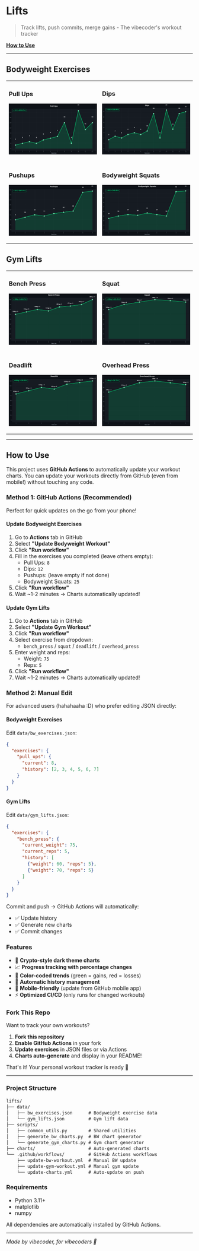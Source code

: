 # Lifts

> Track lifts, push commits, merge gains - The vibecoder's workout tracker

**[How to Use](#how-to-use)**

---

## Bodyweight Exercises

<table>
<tr>
<td width="50%">

### Pull Ups
![Pull Ups](charts/pull_ups_20251017113409.png)

</td>
<td width="50%">

### Dips
![Dips](charts/dips_20251017113409.png)

</td>
</tr>
<tr>
<td width="50%">

### Pushups
![Pushups](charts/pushups_20251017113409.png)

</td>
<td width="50%">

### Bodyweight Squats
![Bodyweight Squats](charts/bodyweight_squats_20251017113409.png)

</td>
</tr>
</table>

## Gym Lifts

<table>
<tr>
<td width="50%">

### Bench Press
![Bench Press](charts/bench_press_20251017112530.png)

</td>
<td width="50%">

### Squat
![Squat](charts/squat_20251017112530.png)

</td>
</tr>
<tr>
<td width="50%">

### Deadlift
![Deadlift](charts/deadlift_20251017112530.png)

</td>
<td width="50%">

### Overhead Press
![Overhead Press](charts/overhead_press_20251017112530.png)

</td>
</tr>
</table>

---

## How to Use

This project uses **GitHub Actions** to automatically update your workout charts. You can update your workouts directly from GitHub (even from mobile!) without touching any code.

### Method 1: GitHub Actions (Recommended)

Perfect for quick updates on the go from your phone!

#### Update Bodyweight Exercises

1. Go to **Actions** tab in GitHub
2. Select **"Update Bodyweight Workout"**
3. Click **"Run workflow"**
4. Fill in the exercises you completed (leave others empty):
   - Pull Ups: `8`
   - Dips: `12`
   - Pushups: (leave empty if not done)
   - Bodyweight Squats: `25`
5. Click **"Run workflow"**
6. Wait ~1-2 minutes → Charts automatically updated!

#### Update Gym Lifts

1. Go to **Actions** tab in GitHub
2. Select **"Update Gym Workout"**
3. Click **"Run workflow"**
4. Select exercise from dropdown:
   - `bench_press` / `squat` / `deadlift` / `overhead_press`
5. Enter weight and reps:
   - Weight: `75`
   - Reps: `5`
6. Click **"Run workflow"**
7. Wait ~1-2 minutes → Charts automatically updated!

### Method 2: Manual Edit

For advanced users (hahahaaha :D) who prefer editing JSON directly:

#### Bodyweight Exercises

Edit `data/bw_exercises.json`:
```json
{
  "exercises": {
    "pull_ups": {
      "current": 8,
      "history": [2, 3, 4, 5, 6, 7]
    }
  }
}
```

#### Gym Lifts

Edit `data/gym_lifts.json`:
```json
{
  "exercises": {
    "bench_press": {
      "current_weight": 75,
      "current_reps": 5,
      "history": [
        {"weight": 60, "reps": 5},
        {"weight": 70, "reps": 5}
      ]
    }
  }
}
```

Commit and push → GitHub Actions will automatically:
- ✅ Update history
- ✅ Generate new charts
- ✅ Commit changes

### Features

- 🌙 **Crypto-style dark theme charts**
- 📈 **Progress tracking with percentage changes**
- 🎨 **Color-coded trends** (green = gains, red = losses)
- 🔄 **Automatic history management**
- 📱 **Mobile-friendly** (update from GitHub mobile app)
- ⚡ **Optimized CI/CD** (only runs for changed workouts)

### Fork This Repo

Want to track your own workouts?

1. **Fork this repository**
2. **Enable GitHub Actions** in your fork
3. **Update exercises** in JSON files or via Actions
4. **Charts auto-generate** and display in your README!

That's it! Your personal workout tracker is ready 💪

---

### Project Structure

```
lifts/
├── data/
│   ├── bw_exercises.json      # Bodyweight exercise data
│   └── gym_lifts.json         # Gym lift data
├── scripts/
│   ├── common_utils.py        # Shared utilities
│   ├── generate_bw_charts.py  # BW chart generator
│   └── generate_gym_charts.py # Gym chart generator
├── charts/                    # Auto-generated charts
└── .github/workflows/         # GitHub Actions workflows
    ├── update-bw-workout.yml  # Manual BW update
    ├── update-gym-workout.yml # Manual gym update
    └── update-charts.yml      # Auto-update on push
```

### Requirements

- Python 3.11+
- matplotlib
- numpy

All dependencies are automatically installed by GitHub Actions.

---

*Made by vibecoder, for vibecoders 🚀*
